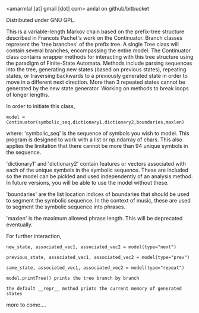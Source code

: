 <amarmlal [at] gmail [dot] com>
amlal on github/bitbucket

Distributed under GNU GPL.

This is a variable-length Markov chain based on the prefix-tree structure described in Francois Pachet's
work on the Continuator. Branch classes represent the 'tree branches' of the prefix tree. A single Tree
class will contain several branches, encompassing the entire model. The Continuator class contains
wrapper methods for interacting with this tree structure using the paradigm of Finite-State Automata.
Methods include parsing sequences into the tree, generating new states (based on previous states), 
repeating states, or traversing backwards to a previously generated state in order to move in a different
next direction. More than 3 repeated states cannot be generated by the new state generator. Working on methods
to break loops of longer lengths.

In order to initiate this class,

	model = Continuator(symbolic_seq,dictionary1,dictionary2,boundaries,maxlen)

where: 
'symbolic_seq' is the sequence of symbols you wish to model. This program is designed to work with a list or np.ndarray of chars. This also applies the limitation that there cannot be more than 94 unique	symbols in the sequence.

'dictionary1' and 'dictionary2' contain features or vectors associated with each of the unique symbols in the symbolic sequence. These are included so the model can be pickled and used independently of an analysis method. In future versions, you will be able to use the model without these.

'boundaries' are the list location indices of boundaries that should be used to segment the symbolic sequence. In the context of music, these are used to segment the symbolic sequence into phrases.

'maxlen' is the maximum allowed phrase length. This will be deprecated eventually.

For further interaction, 

	new_state, associated_vec1, associated_vec2 = model(type="next")
	
	previous_state, associated_vec1, associated_vec2 = model(type="prev")
	
	same_state, associated_vec1, associated_vec2 = model(type="repeat")
	
	model.printTree() prints the tree branch by branch
	
	the default __repr__ method prints the current memory of generated states


more to come....